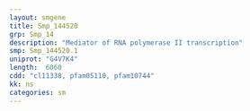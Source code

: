 ```yaml
---
layout: smgene
title: Smp_144520
grp: Smp_14
description: "Mediator of RNA polymerase II transcription"
smp: Smp_144520.1
uniprot: "G4V7K4"
length:  6060
cdd: "cl11338, pfam05110, pfam10744"
kk: ns
categories: sm
---
```

